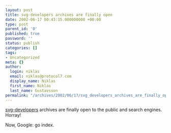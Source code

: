```yaml
---
layout: post
title: svg-developers archives are finally open
date: 2002-06-17 00:43:15.000000000 +00:00
type: post
parent_id: '0'
published: true
password: ''
status: publish
categories: []
tags:
- Uncategorized
meta: {}
author:
  login: niklas
  email: niklas@protocol7.com
  display_name: Niklas
  first_name: Niklas
  last_name: Gustavsson
permalink: "/archives/2002/06/17/svg_developers_archives_are_finally_open/"
---
```

[svg-developers](http://groups.yahoo.com/group/svg-developers/) archives are finally open to the public and search engines. Horray!

Now, Google: go index.

